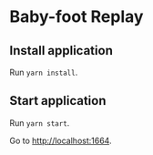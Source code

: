 # Baby-foot Replay

## Install application

Run `yarn install`.

## Start application

Run `yarn start`.

Go to [http://localhost:1664](http://localhost:1664).
